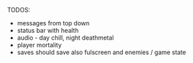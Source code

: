 ﻿TODOS:

* messages from top down 
* status bar with health
* audio - day chill, night deathmetal
* player mortality
* saves should save also fulscreen and enemies / game state
